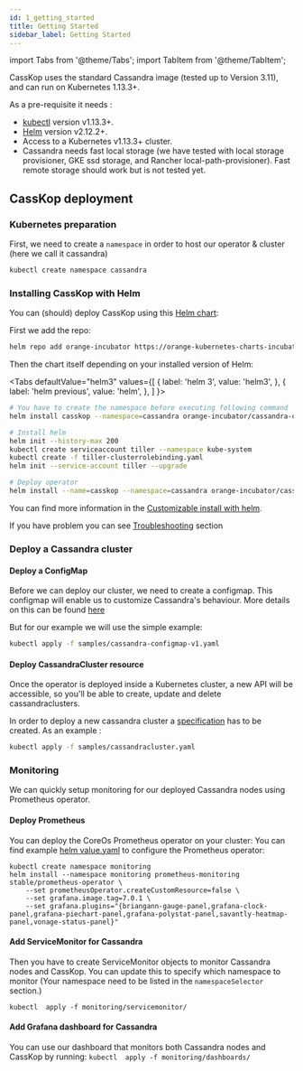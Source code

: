 ```yaml
---
id: 1_getting_started
title: Getting Started
sidebar_label: Getting Started
---
```

import Tabs from '@theme/Tabs';
import TabItem from '@theme/TabItem';

CassKop uses the standard Cassandra image (tested up to Version 3.11), and can run on Kubernetes 1.13.3+.


As a pre-requisite it needs :

- [kubectl](https://kubernetes.io/docs/tasks/tools/install-kubectl/) version v1.13.3+.
- [Helm](https://helm.sh/) version v2.12.2+.
- Access to a Kubernetes v1.13.3+ cluster.
- Cassandra needs fast local storage (we have tested with local storage provisioner, GKE ssd storage, and Rancher local-path-provisioner). Fast remote storage should work but is not tested yet.

## CassKop deployment

### Kubernetes preparation

First, we need to create a `namespace` in order to host our operator & cluster (here we call it cassandra)

```bash
kubectl create namespace cassandra
```

### Installing CassKop with Helm

You can (should) deploy CassKop using this [Helm chart](https://github.com/Orange-Opensource/casskop/tree/master/helm):

First we add the repo:

```bash
helm repo add orange-incubator https://orange-kubernetes-charts-incubator.storage.googleapis.com/
```

Then the chart itself depending on your installed version of Helm:

<Tabs
  defaultValue="helm3"
  values={[
    { label: 'helm 3', value: 'helm3', },
    { label: 'helm previous', value: 'helm', },
  ]
}>
<TabItem value="helm3">

```bash
# You have to create the namespace before executing following command
helm install casskop --namespace=cassandra orange-incubator/cassandra-operator
```

</TabItem>
<TabItem value="helm">

```bash
# Install helm
helm init --history-max 200
kubectl create serviceaccount tiller --namespace kube-system
kubectl create -f tiller-clusterrolebinding.yaml
helm init --service-account tiller --upgrade

# Deploy operator
helm install --name=casskop --namespace=cassandra orange-incubator/cassandra-operator
```

</TabItem>
</Tabs>

You can find more information in the [Customizable install with helm](/casskop/docs/3_configuration_deployment/1_customizable_install_with_helm).

If you have problem you can see [Troubleshooting](/casskop/docs/7_troubleshooting/1_operations_issues) section

### Deploy a Cassandra cluster

#### Deploy a ConfigMap

Before we can deploy our cluster, we need to create a configmap.
This configmap will enable us to customize Cassandra's behaviour.
More details on this can be found [here](/casskop/docs/3_configuration_deployment/2_cassandra_configuration#configuration-override-using-configmap)

But for our example we will use the simple example:

```bash
kubectl apply -f samples/cassandra-configmap-v1.yaml
```

#### Deploy CassandraCluster resource

Once the operator is deployed inside a Kubernetes cluster, a new API will be accessible, so
you'll be able to create, update and delete cassandraclusters.

In order to deploy a new cassandra cluster a [specification](https://github.com/Orange-OpenSource/casskop/blob/master/samples/cassandracluster.yaml) has to be created. As an example :

``` bash
kubectl apply -f samples/cassandracluster.yaml
```

### Monitoring

We can quickly setup monitoring for our deployed Cassandra nodes using
Prometheus operator.

#### Deploy Prometheus

You can deploy the CoreOs Prometheus operator on your cluster:
You can find example [helm value.yaml](https://github.com/Orange-OpenSource/casskop/blob/master/samples/prometheus-values.yaml) to configure the Prometheus operator:

```console
kubectl create namespace monitoring
helm install --namespace monitoring prometheus-monitoring stable/prometheus-operator \
    --set prometheusOperator.createCustomResource=false \
    --set grafana.image.tag=7.0.1 \
    --set grafana.plugins="{briangann-gauge-panel,grafana-clock-panel,grafana-piechart-panel,grafana-polystat-panel,savantly-heatmap-panel,vonage-status-panel}"
```

#### Add ServiceMonitor for Cassandra

Then you have to create ServiceMonitor objects to monitor Cassandra nodes and CassKop. You can update this to specify 
which namespace to monitor (Your namespace need to be listed in the `namespaceSelector` section.)

```kubectl  apply -f monitoring/servicemonitor/```


#### Add Grafana dashboard for Cassandra

You can use our dashboard that monitors both Cassandra nodes and CassKop by running:
```kubectl  apply -f monitoring/dashboards/```